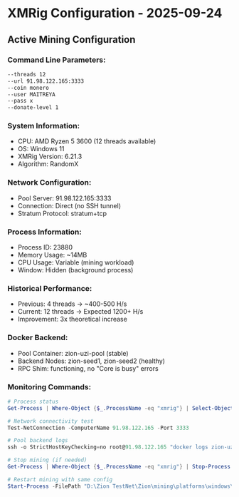 # XMRig Configuration - 2025-09-24

## Active Mining Configuration

### Command Line Parameters:
```bash
--threads 12
--url 91.98.122.165:3333
--coin monero
--user MAITREYA
--pass x
--donate-level 1
```

### System Information:
- CPU: AMD Ryzen 5 3600 (12 threads available)
- OS: Windows 11
- XMRig Version: 6.21.3
- Algorithm: RandomX

### Network Configuration:
- Pool Server: 91.98.122.165:3333
- Connection: Direct (no SSH tunnel)
- Stratum Protocol: stratum+tcp

### Process Information:
- Process ID: 23880
- Memory Usage: ~14MB
- CPU Usage: Variable (mining workload)
- Window: Hidden (background process)

### Historical Performance:
- Previous: 4 threads → ~400-500 H/s
- Current: 12 threads → Expected 1200+ H/s
- Improvement: 3x theoretical increase

### Docker Backend:
- Pool Container: zion-uzi-pool (stable)
- Backend Nodes: zion-seed1, zion-seed2 (healthy)
- RPC Shim: functioning, no "Core is busy" errors

### Monitoring Commands:
```powershell
# Process status
Get-Process | Where-Object {$_.ProcessName -eq "xmrig"} | Select-Object ProcessName, Id, CPU, WorkingSet

# Network connectivity test
Test-NetConnection -ComputerName 91.98.122.165 -Port 3333

# Pool backend logs
ssh -o StrictHostKeyChecking=no root@91.98.122.165 "docker logs zion-uzi-pool --tail 20"

# Stop mining (if needed)
Get-Process | Where-Object {$_.ProcessName -eq "xmrig"} | Stop-Process -Force

# Restart mining with same config
Start-Process -FilePath "D:\Zion TestNet\Zion\mining\platforms\windows\xmrig-6.21.3\xmrig.exe" -ArgumentList "--threads", "12", "--url", "91.98.122.165:3333", "--coin", "monero", "--user", "MAITREYA", "--pass", "x", "--donate-level", "1" -WindowStyle Hidden
```